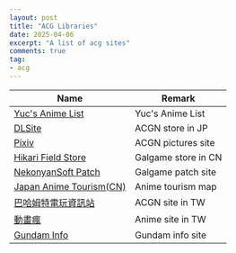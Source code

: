 ```yaml
---
layout: post
title: "ACG Libraries"
date: 2025-04-06
excerpt: "A list of acg sites"
comments: true
tag:
- acg
---
```


| Name | Remark |
| --- | --- |
| [Yuc's Anime List](https://yuc.wiki/index/) | Yuc's Anime List |
| [DLSite](https://www.dlsite.com/index.html) | ACGN store in JP |
| [Pixiv](https://www.pixiv.net/) | ACGN pictures site |
| [Hikari Field Store](https://store.hikarifield.co.jp/) | Galgame store in CN |
| [NekonyanSoft Patch](https://patches.nekonyansoft.com/) | Galgame patch site |
| [Japan Anime Tourism(CN)](https://anitabi.cn/) | Anime tourism map |
| [巴哈姆特電玩資訊站](https://www.gamer.com.tw/) | ACGN site in TW |
| [動畫瘋](https://ani.gamer.com.tw/) | Anime site in TW |
| [Gundam Info](https://hk.gundam.info/) | Gundam info site |

